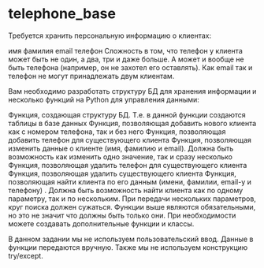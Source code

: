 # telephone_base

Требуется хранить персональную информацию о клиентах:

имя
фамилия
email
телефон
Сложность в том, что телефон у клиента может быть не один, а два, три и даже больше. А может и вообще не быть телефона (например, он не захотел его оставлять). Как email так и телефон не могут принадлежать двум клиентам.

Вам необходимо разработать структуру БД для хранения информации и несколько функций на Python для управления данными:

Функция, создающая структуру БД. Т.е. в данной функции создаются таблицы в базе данных
Функция, позволяющая добавить нового клиента как с номером телефона, так и без него
Функция, позволяющая добавить телефон для существующего клиента
Функция, позволяющая изменить данные о клиенте (имя, фамилию и email). Должна быть возможность как изменить одно значение, так и сразу несколько
Функция, позволяющая удалить телефон для существующего клиента
Функция, позволяющая удалить существующего клиента
Функция, позволяющая найти клиента по его данным (имени, фамилии, email-у и телефону) . Должна быть возможность найти клиента как по одному параметру, так и по нескольким. При передачи нескольких параметров, круг поиска должен сужаться.
Функции выше являются обязательными, но это не значит что должны быть только они. При необходимости можете создавать дополнительные функции и классы.

В данном задании мы не используем пользовательский ввод. Данные в функции передаются вручную. Также мы не используем конструкцию try/except.
